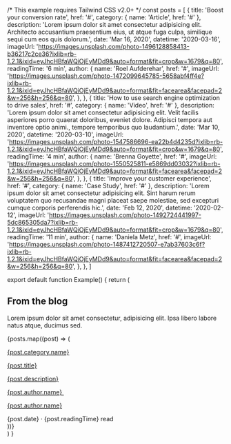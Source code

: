/* This example requires Tailwind CSS v2.0+ */
const posts = [
  {
    title: 'Boost your conversion rate',
    href: '#',
    category: { name: 'Article', href: '#' },
    description:
      'Lorem ipsum dolor sit amet consectetur adipisicing elit. Architecto accusantium praesentium eius, ut atque fuga culpa, similique sequi cum eos quis dolorum.',
    date: 'Mar 16, 2020',
    datetime: '2020-03-16',
    imageUrl:
      'https://images.unsplash.com/photo-1496128858413-b36217c2ce36?ixlib=rb-1.2.1&ixid=eyJhcHBfaWQiOjEyMDd9&auto=format&fit=crop&w=1679&q=80',
    readingTime: '6 min',
    author: {
      name: 'Roel Aufderehar',
      href: '#',
      imageUrl:
        'https://images.unsplash.com/photo-1472099645785-5658abf4ff4e?ixlib=rb-1.2.1&ixid=eyJhcHBfaWQiOjEyMDd9&auto=format&fit=facearea&facepad=2&w=256&h=256&q=80',
    },
  },
  {
    title: 'How to use search engine optimization to drive sales',
    href: '#',
    category: { name: 'Video', href: '#' },
    description:
      'Lorem ipsum dolor sit amet consectetur adipisicing elit. Velit facilis asperiores porro quaerat doloribus, eveniet dolore. Adipisci tempora aut inventore optio animi., tempore temporibus quo laudantium.',
    date: 'Mar 10, 2020',
    datetime: '2020-03-10',
    imageUrl:
      'https://images.unsplash.com/photo-1547586696-ea22b4d4235d?ixlib=rb-1.2.1&ixid=eyJhcHBfaWQiOjEyMDd9&auto=format&fit=crop&w=1679&q=80',
    readingTime: '4 min',
    author: {
      name: 'Brenna Goyette',
      href: '#',
      imageUrl:
        'https://images.unsplash.com/photo-1550525811-e5869dd03032?ixlib=rb-1.2.1&ixid=eyJhcHBfaWQiOjEyMDd9&auto=format&fit=facearea&facepad=2&w=256&h=256&q=80',
    },
  },
  {
    title: 'Improve your customer experience',
    href: '#',
    category: { name: 'Case Study', href: '#' },
    description:
      'Lorem ipsum dolor sit amet consectetur adipisicing elit. Sint harum rerum voluptatem quo recusandae magni placeat saepe molestiae, sed excepturi cumque corporis perferendis hic.',
    date: 'Feb 12, 2020',
    datetime: '2020-02-12',
    imageUrl:
      'https://images.unsplash.com/photo-1492724441997-5dc865305da7?ixlib=rb-1.2.1&ixid=eyJhcHBfaWQiOjEyMDd9&auto=format&fit=crop&w=1679&q=80',
    readingTime: '11 min',
    author: {
      name: 'Daniela Metz',
      href: '#',
      imageUrl:
        'https://images.unsplash.com/photo-1487412720507-e7ab37603c6f?ixlib=rb-1.2.1&ixid=eyJhcHBfaWQiOjEyMDd9&auto=format&fit=facearea&facepad=2&w=256&h=256&q=80',
    },
  },
]

export default function Example() {
  return (
    <div className="relative bg-gray-50 pt-16 pb-20 px-4 sm:px-6 lg:pt-24 lg:pb-28 lg:px-8">
      <div className="absolute inset-0">
        <div className="bg-white h-1/3 sm:h-2/3" />
      </div>
      <div className="relative max-w-7xl mx-auto">
        <div className="text-center">
          <h2 className="text-3xl tracking-tight font-extrabold text-gray-900 sm:text-4xl">From the blog</h2>
          <p className="mt-3 max-w-2xl mx-auto text-xl text-gray-500 sm:mt-4">
            Lorem ipsum dolor sit amet consectetur, adipisicing elit. Ipsa libero labore natus atque, ducimus sed.
          </p>
        </div>
        <div className="mt-12 max-w-lg mx-auto grid gap-5 lg:grid-cols-3 lg:max-w-none">
          {posts.map((post) => (
            <div key={post.title} className="flex flex-col rounded-lg shadow-lg overflow-hidden">
              <div className="flex-shrink-0">
                <img className="h-48 w-full object-cover" src={post.imageUrl} alt="" />
              </div>
              <div className="flex-1 bg-white p-6 flex flex-col justify-between">
                <div className="flex-1">
                  <p className="text-sm font-medium text-indigo-600">
                    <a href={post.category.href} className="hover:underline">
                      {post.category.name}
                    </a>
                  </p>
                  <a href={post.href} className="block mt-2">
                    <p className="text-xl font-semibold text-gray-900">{post.title}</p>
                    <p className="mt-3 text-base text-gray-500">{post.description}</p>
                  </a>
                </div>
                <div className="mt-6 flex items-center">
                  <div className="flex-shrink-0">
                    <a href={post.author.href}>
                      <span className="sr-only">{post.author.name}</span>
                      <img className="h-10 w-10 rounded-full" src={post.author.imageUrl} alt="" />
                    </a>
                  </div>
                  <div className="ml-3">
                    <p className="text-sm font-medium text-gray-900">
                      <a href={post.author.href} className="hover:underline">
                        {post.author.name}
                      </a>
                    </p>
                    <div className="flex space-x-1 text-sm text-gray-500">
                      <time dateTime={post.datetime}>{post.date}</time>
                      <span aria-hidden="true">&middot;</span>
                      <span>{post.readingTime} read</span>
                    </div>
                  </div>
                </div>
              </div>
            </div>
          ))}
        </div>
      </div>
    </div>
  )
}